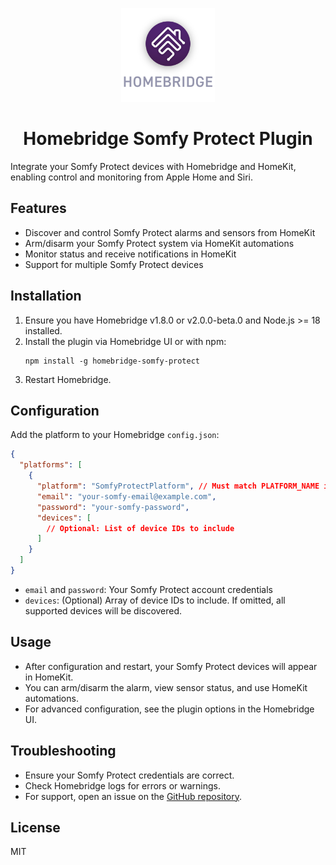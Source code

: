 <p align="center">

<img src="https://github.com/homebridge/branding/raw/latest/logos/homebridge-wordmark-logo-vertical.png" width="150">

</p>

<span align="center">

# Homebridge Somfy Protect Plugin

</span>

Integrate your Somfy Protect devices with Homebridge and HomeKit, enabling control and monitoring from Apple Home and
Siri.

## Features

- Discover and control Somfy Protect alarms and sensors from HomeKit
- Arm/disarm your Somfy Protect system via HomeKit automations
- Monitor status and receive notifications in HomeKit
- Support for multiple Somfy Protect devices

## Installation

1. Ensure you have Homebridge v1.8.0 or v2.0.0-beta.0 and Node.js >= 18 installed.
2. Install the plugin via Homebridge UI or with npm:
   ```shell
   npm install -g homebridge-somfy-protect
   ```
3. Restart Homebridge.

## Configuration

Add the platform to your Homebridge `config.json`:

```json
{
  "platforms": [
    {
      "platform": "SomfyProtectPlatform", // Must match PLATFORM_NAME in settings.ts
      "email": "your-somfy-email@example.com",
      "password": "your-somfy-password",
      "devices": [
        // Optional: List of device IDs to include
      ]
    }
  ]
}
```

- `email` and `password`: Your Somfy Protect account credentials
- `devices`: (Optional) Array of device IDs to include. If omitted, all supported devices will be discovered.

## Usage

- After configuration and restart, your Somfy Protect devices will appear in HomeKit.
- You can arm/disarm the alarm, view sensor status, and use HomeKit automations.
- For advanced configuration, see the plugin options in the Homebridge UI.

## Troubleshooting

- Ensure your Somfy Protect credentials are correct.
- Check Homebridge logs for errors or warnings.
- For support, open an issue on the [GitHub repository](https://github.com/ArthurCarli/homebridge-somfy-protect/issues).

## License

MIT
